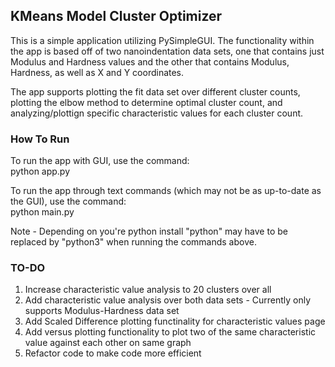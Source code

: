 ## KMeans Model Cluster Optimizer

This is a simple application utilizing PySimpleGUI. The functionality within the app is based off of two nanoindentation data sets, one that contains just Modulus and Hardness values and the other that contains Modulus, Hardness, as well as X and Y coordinates. 

The app supports plotting the fit data set over different cluster counts, plotting the elbow method to determine optimal cluster count, and analyzing/plottign specific characteristic values for each cluster count.

### How To Run 

To run the app with GUI, use the command:  
python app.py   

To run the app through text commands (which may not be as up-to-date as the GUI), use the command:   
python main.py  

Note - Depending on you're python install "python" may have to be replaced by "python3" when running the commands above.    

### TO-DO   

1. Increase characteristic value analysis to 20 clusters over all   
2. Add characteristic value analysis over both data sets - Currently only supports Modulus-Hardness data set
3. Add Scaled Difference plotting functinality for characteristic values page 
4. Add versus plotting functionality to plot two of the same characteristic value against each other on same graph
5. Refactor code to make code more efficient 